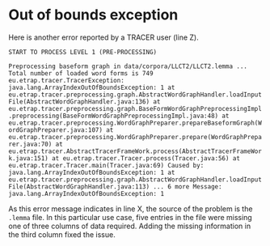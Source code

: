 # Out of bounds exception

Here is another error reported by a TRACER user \(line Z\).

 `START TO PROCESS LEVEL 1 (PRE-PROCESSING)`

`Preprocessing baseform graph in data/corpora/LLCT2/LLCT2.lemma ... Total number of loaded word forms is 749 eu.etrap.tracer.TracerException: java.lang.ArrayIndexOutOfBoundsException: 1 at eu.etrap.tracer.preprocessing.graph.AbstractWordGraphHandler.loadInputFile(AbstractWordGraphHandler.java:136) at eu.etrap.tracer.preprocessing.graph.BaseFormWordGraphPreprocessingImpl.preprocessing(BaseFormWordGraphPreprocessingImpl.java:48) at eu.etrap.tracer.preprocessing.WordGraphPreparer.prepareBaseformGraph(WordGraphPreparer.java:107) at eu.etrap.tracer.preprocessing.WordGraphPreparer.prepare(WordGraphPreparer.java:70) at eu.etrap.tracer.AbstractTracerFrameWork.process(AbstractTracerFrameWork.java:151) at eu.etrap.tracer.Tracer.process(Tracer.java:56) at eu.etrap.tracer.Tracer.main(Tracer.java:69) Caused by: java.lang.ArrayIndexOutOfBoundsException: 1 at eu.etrap.tracer.preprocessing.graph.AbstractWordGraphHandler.loadInputFile(AbstractWordGraphHandler.java:113) ... 6 more Message: java.lang.ArrayIndexOutOfBoundsException: 1`

As this error message indicates in line X, the source of the problem is the `.lemma` file. In this particular use case, five entries in the file were missing one of three columns of data required. Adding the missing information in the third column fixed the issue.

